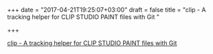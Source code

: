 +++
date = "2017-04-21T19:25:07+03:00"
draft = false
title = "clip - A tracking helper for CLIP STUDIO PAINT files with Git "

+++

<p><a href="https://t.co/JZoM1Daygs">clip - A tracking helper for CLIP STUDIO PAINT files with Git </a></p>